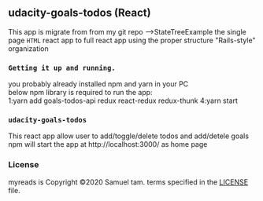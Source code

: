 ## udacity-goals-todos (React)

This app is migrate from from my git repo -->StateTreeExample the single page `HTML` react app to full react app using the proper structure  "Rails-style" organization


### `Getting it up and running.`

you probably already installed npm and yarn in your PC<br />
below npm library is required to run the app:<br />
1:yarn add goals-todos-api redux react-redux redux-thunk
4:yarn start<br />

### `udacity-goals-todos`

This react app allow user to add/toggle/delete todos and add/detele goals  
npm will start the app at http://localhost:3000/ as home page<br />


### License
myreads is Copyright ©2020 Samuel tam. terms specified in the <a href="https://github.com/SamuelT12321/udacity-goals-todos/blob/master/LICENSE.txt">LICENSE</a> file.
